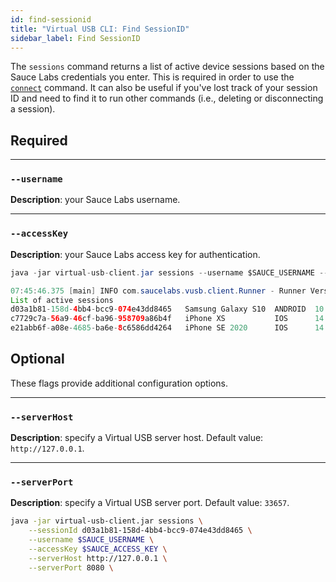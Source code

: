 ```yaml
---
id: find-sessionid
title: "Virtual USB CLI: Find SessionID"
sidebar_label: Find SessionID
---
```


The `sessions` command returns a list of active device sessions based on the Sauce Labs credentials you enter. This is required in order to use the [`connect`](/dev/cli/virtual-usb/connect-session) command. It can also be useful if you've lost track of your session ID and need to find it to run other commands (i.e., deleting or disconnecting a session).

## Required

---
### `--username`
__Description__: your Sauce Labs username.

---
### `--accessKey`
__Description__: your Sauce Labs access key for authentication.

```java title="Basic Example (required flags only)"
java -jar virtual-usb-client.jar sessions --username $SAUCE_USERNAME --accessKey $SAUCE_ACCESS_KEY
```

```java title="Sample Response"
07:45:46.375 [main] INFO com.saucelabs.vusb.client.Runner - Runner Version 2.0.0
List of active sessions
d03a1b81-158d-4bb4-bcc9-074e43dd8465   Samsung Galaxy S10  ANDROID  10
c7729c7a-56a9-46cf-ba96-958709a86b4f   iPhone XS           IOS      14.3
e21abb6f-a08e-4685-ba6e-8c6586dd4264   iPhone SE 2020      IOS      14.3
```

## Optional

These flags provide additional configuration options.

---
### `--serverHost`
__Description__: specify a Virtual USB server host. Default value: `http://127.0.0.1`.

---
### `--serverPort`
__Description__: specify a Virtual USB server port. Default value: `33657`.

```bash title="Full Example (includes optional flags)"
java -jar virtual-usb-client.jar sessions \
    --sessionId d03a1b81-158d-4bb4-bcc9-074e43dd8465 \
    --username $SAUCE_USERNAME \
    --accessKey $SAUCE_ACCESS_KEY \
    --serverHost http://127.0.0.1 \
    --serverPort 8080 \
```
